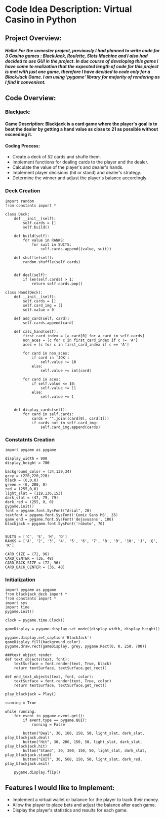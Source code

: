 # Code Idea Description: Virtual Casino in Python

## Project Overview:

##### Hello! For the semester project, previously I had planned to write code for 3 Casino games : BlackJack, Roulette, Slots Machine and I also had decided to use GUI in the project. In due course of developing this game I have come to realization that the expected length of code for this project is met with just one game, therefore I have decided to code only for a BlackJack Game. I am using 'pygame' library for majority of rendering as I find it convenient.

## Code Overview:

### Blackjack:

#### Game Description: Blackjack is a card game where the player's goal is to beat the dealer by getting a hand value as close to 21 as possible without exceeding it.

#### Coding Process:

* Create a deck of 52 cards and shufle them.
* Implement functions for dealing cards to the player and the dealer.
* Calculate the value of the player's and dealer's hands.
* Implement player decisions (hit or stand) and dealer's strategy.
* Determine the winner and adjust the player's balance accordingly.

### Deck Creation

```
import random
from constants import *

class Deck:
    def __init__(self):
        self.cards = []
        self.build()

    def build(self):
        for value in RANKS:
            for suit in SUITS:
                self.cards.append((value, suit))
  
    def shuffle(self):
        random.shuffle(self.cards)
        

    def deal(self):
        if len(self.cards) > 1:
            return self.cards.pop()
            
class Hand(Deck):
    def __init__(self):
        self.cards = []
        self.card_img = []
        self.value = 0 

    def add_card(self, card):
        self.cards.append(card)

    def calc_hand(self):
        first_card_index = [a_card[0] for a_card in self.cards]
        non_aces = [c for c in first_card_index if c != 'A']
        aces = [c for c in first_card_index if c == 'A']

        for card in non_aces:
            if card in 'JQK':
                self.value += 10
            else:
                self.value += int(card)

        for card in aces:
            if self.value <= 10:
                self.value += 11
            else:
                self.value += 1


    def display_cards(self):
        for card in self.cards:
            cards = "".join((card[0], card[1]))
            if cards not in self.card_img:
                self.card_img.append(cards)
```

### Constatnts Creation

```
import pygame as pygame

display_width = 900
display_height = 700

background_color = (34,139,34)
grey = (220,220,220)
black = (0,0,0)
green = (0, 200, 0)
red = (255,0,0)
light_slat = (119,136,153)
dark_slat = (47, 79, 79)
dark_red = (255, 0, 0)
pygame.init()
font = pygame.font.SysFont("Arial", 20)
textfont = pygame.font.SysFont('Comic Sans MS', 35)
game_end = pygame.font.SysFont('dejavusans', 100)
blackjack = pygame.font.SysFont('roboto', 70)


SUITS = ['C', 'S', 'H', 'D']
RANKS = ['A', '2', '3', '4', '5', '6', '7', '8', '9', '10', 'J', 'Q', 'K']

CARD_SIZE = (72, 96)
CARD_CENTER = (36, 48)
CARD_BACK_SIZE = (72, 96)
CARD_BACK_CENTER = (36, 48)
```

### Initialization

```
import pygame as pygame
from blackjack_deck import *
from constants import *
import sys
import time
pygame.init()

clock = pygame.time.Clock()

gameDisplay = pygame.display.set_mode((display_width, display_height))

pygame.display.set_caption('BlackJack')
gameDisplay.fill(background_color)
pygame.draw.rect(gameDisplay, grey, pygame.Rect(0, 0, 250, 700))

###text object render
def text_objects(text, font):
    textSurface = font.render(text, True, black)
    return textSurface, textSurface.get_rect()

def end_text_objects(text, font, color):
    textSurface = font.render(text, True, color)
    return textSurface, textSurface.get_rect()

play_blackjack = Play()

running = True

while running:
    for event in pygame.event.get():
        if event.type == pygame.QUIT:
            running = False

        button("Deal", 30, 100, 150, 50, light_slat, dark_slat, play_blackjack.deal)
        button("Hit", 30, 200, 150, 50, light_slat, dark_slat, play_blackjack.hit)
        button("Stand", 30, 300, 150, 50, light_slat, dark_slat, play_blackjack.stand)
        button("EXIT", 30, 500, 150, 50, light_slat, dark_red, play_blackjack.exit)
    
    pygame.display.flip()
```


## Features I would like to Implement:

* Implement a virtual wallet or balance for the player to track their money.
* Allow the player to place bets and adjust the balance after each game.
* Display the player's statistics and results for each game.


